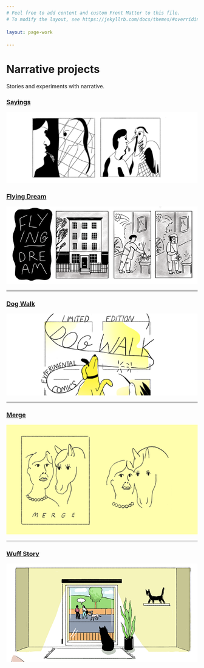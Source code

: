 ```yaml
---
# Feel free to add content and custom Front Matter to this file.
# To modify the layout, see https://jekyllrb.com/docs/themes/#overriding-theme-defaults

layout: page-work

---
```

# Narrative projects

Stories and experiments with narrative.


### [Sayings](a-bird-in-the-hand)
![](images/thumb_saying.png)



### [Flying Dream](flying-dream)
![](images/thumb_fd.png)  

***

### [Dog Walk](dog-walk)
![](images/thumb_dogwalk.png)  

***

### [Merge](merge)
![](images/thumb_merge.png)  

***

### [Wuff Story](wuff-story)  
![](images/thumb_wuff.png)  
